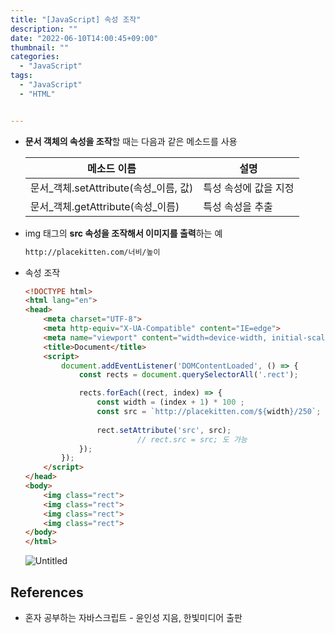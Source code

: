 ```yaml
---
title: "[JavaScript] 속성 조작"
description: ""
date: "2022-06-10T14:00:45+09:00"
thumbnail: ""
categories:
  - "JavaScript"
tags:
  - "JavaScript"
  - "HTML"


---
```

<!--more-->

- **문서 객체의 속성을 조작**할 때는 다음과 같은 메소드를 사용
    
    
    | 메소드 이름 | 설명 |
    | --- | --- |
    | 문서_객체.setAttribute(속성_이름, 값) | 특성 속성에 값을 지정 |
    | 문서_객체.getAttribute(속성_이름) | 특성 속성을 추출 |

- img 태그의 **src 속성을 조작해서 이미지를 출력**하는 예
    
    ```html
    http://placekitten.com/너비/높이
    ```
    
- 속성 조작
    
    ```html
    <!DOCTYPE html>
    <html lang="en">
    <head>
        <meta charset="UTF-8">
        <meta http-equiv="X-UA-Compatible" content="IE=edge">
        <meta name="viewport" content="width=device-width, initial-scale=1.0">
        <title>Document</title>
        <script>
            document.addEventListener('DOMContentLoaded', () => {
                const rects = document.querySelectorAll('.rect');
    
                rects.forEach((rect, index) => {
                    const width = (index + 1) * 100 ;
                    const src = `http://placekitten.com/${width}/250`;
                    
                    rect.setAttribute('src', src);
    						 // rect.src = src; 도 가능
                });
            });
        </script>
    </head>
    <body>
        <img class="rect">
        <img class="rect">
        <img class="rect">
        <img class="rect">
    </body>
    </html>
    ```
    
    ![Untitled](/images/lang_javascript/study_1/JavaScript_속성_조작/Untitled.png)
    

## References

- 혼자 공부하는 자바스크립트 - 윤인성 지음, 한빛미디어 출판